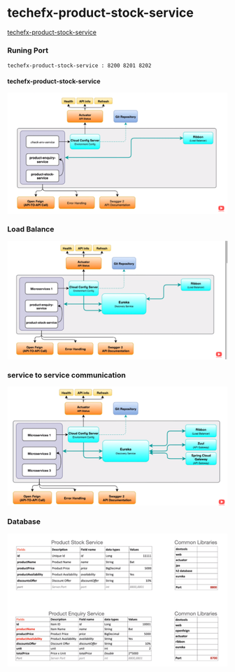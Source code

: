 # techefx-product-stock-service

[techefx-product-stock-service](https://github.com/tokishorbankar/microservices-springboot-1.git)


### Runing Port
```
techefx-product-stock-service : 8200 8201 8202
```

#### techefx-product-stock-service

![alt text](src/main/resources/static/img/image-0.png "techefx-product-stock-service")

### Load Balance

![alt text](src/main/resources/static/img/image-1.png "Load Balance")

### service to service communication

![alt text](src/main/resources/static/img/image-3.png "service to service communication")

### Database

![alt text](src/main/resources/static/img/image-2.png "Database")



